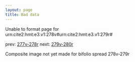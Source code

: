 ```yaml
---
layout: page
title: Bad data
---
```


Unable to format page for urn:cite2:hmt:e3.v1:278v#urn:cite2:hmt:e3.v1:279r#

prev: [277v-278r](../277v-278r/) next: [279v-280r](../279v-280r/)

Composite image not yet made for bifolio spread 278v-279r

